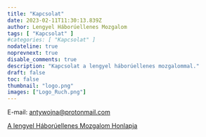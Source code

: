 ```yaml
---
title: "Kapcsolat"
date: 2023-02-11T11:30:13.839Z
author: Lengyel Háborúellenes Mozgalom
tags: [ "Kapcsolat" ]
#categories: [ "Kapcsolat" ]
nodateline: true
noprevnext: true
disable_comments: true
description: "Kapcsolat a lengyel háborúellenes mozgalommal."
draft: false
toc: false
thumbnail: "logo.png"
images: ["Logo_Ruch.png"]
---
```

E-mail: antywojna@protonmail.com


[A lengyel Háborúellenes Mozgalom Honlapja](https://polskiruchantywojenny.com "A lengyel Háborúellenes Mozgalom Honlapja")

